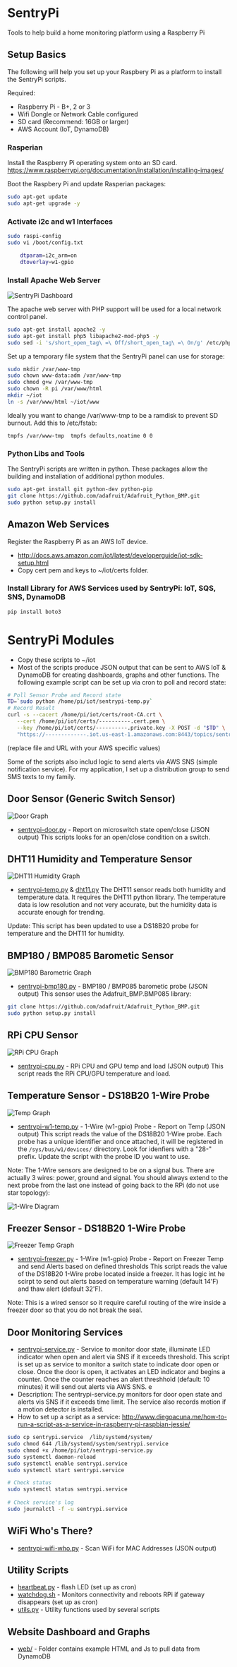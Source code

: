 # SentryPi
Tools to help build a home monitoring platform using a Raspberry Pi

## Setup Basics

The following will help you set up your Raspbery Pi as a platform to install the SentryPi scripts.

Required: 
* Raspberry Pi - B+, 2 or 3
* Wifi Dongle or Network Cable configured 
* SD card (Recommend: 16GB or larger)
* AWS Account (IoT, DynamoDB)

### Rasperian 
Install the Raspberry Pi operating system onto an SD card.  
https://www.raspberrypi.org/documentation/installation/installing-images/

Boot the Raspbery Pi and update Rasperian packages:
```bash
sudo apt-get update
sudo apt-get upgrade -y
````

### Activate i2c and w1 Interfaces
```bash
sudo raspi-config
sudo vi /boot/config.txt

	dtparam=i2c_arm=on
	dtoverlay=w1-gpio
```
### Install Apache Web Server
![SentryPi Dashboard](/images/example-dashboard.png)

The apache web server with PHP support will be used for a local network control panel.

```bash
sudo apt-get install apache2 -y
sudo apt-get install php5 libapache2-mod-php5 -y
sudo sed -i 's/short_open_tag\ =\ Off/short_open_tag\ =\ On/g' /etc/php5/apache2/php.ini
```
Set up a temporary file system that the SentryPi panel can use for storage:
```bash
sudo mkdir /var/www-tmp
sudo chown www-data:adm /var/www-tmp
sudo chmod g+w /var/www-tmp
sudo chown -R pi /var/www/html
mkdir ~/iot
ln -s /var/www/html ~/iot/www
```
Ideally you want to change /var/www-tmp to be a ramdisk to prevent SD burnout. Add this to /etc/fstab:

`tmpfs /var/www-tmp  tmpfs defaults,noatime 0 0`

### Python Libs and Tools
The SentryPi scripts are written in python.  These packages allow the building and installation of additional python modules.
```bash
sudo apt-get install git python-dev python-pip
git clone https://github.com/adafruit/Adafruit_Python_BMP.git
sudo python setup.py install
```

## Amazon Web Services 
Register the Raspberry Pi as an AWS IoT device.
* http://docs.aws.amazon.com/iot/latest/developerguide/iot-sdk-setup.html
* Copy cert pem and keys to ~/iot/certs folder.

### Install Library for AWS Services used by SentryPi: IoT, SQS, SNS, DynamoDB
```python
pip install boto3
```

#  SentryPi Modules
* Copy these scripts to ~/iot
* Most of the scripts produce JSON output that can be sent to AWS IoT & DynamoDB for creating dashboards, graphs and other functions.  The following example script can be set up via cron to poll and record state:
```bash
# Poll Sensor Probe and Record state
TD=`sudo python /home/pi/iot/sentrypi-temp.py`
# Record Result 
curl -s --cacert /home/pi/iot/certs/root-CA.crt \
   --cert /home/pi/iot/certs/----------.cert.pem \
   --key /home/pi/iot/certs/----------.private.key -X POST -d "$TD" \
   "https://-------------.iot.us-east-1.amazonaws.com:8443/topics/sentryPi/sensor?qos=1" > /dev/null
```
(replace file and URL with your AWS specific values)

Some of the scripts also includ logic to send alerts via AWS SNS (simple notification service).  For my application, I set up a distribution group to send SMS texts to my family.

## Door Sensor (Generic Switch Sensor)
![Door Graph](/images/example-doorgraph.png)
* [sentrypi-door.py](sentrypi-door.py) - Report on microswitch state open/close (JSON output)
This scripts looks for an open/close condition on a switch. 

## DHT11 Humidity and Temperature Sensor 
![DHT11 Humidity Graph](/images/example-humidity.png)
* [sentrypi-temp.py](sentrypi-temp.py) & [dht11.py](dht11.py)
The DHT11 sensor reads both humidity and temperature data.  It requires the DHT11 python library.  The temperature data is low resolution and not very accurate, but the humidity data is accurate enough for trending. 

Update: This script has been updated to use a DS18B20 probe for temperature and the DHT11 for humidity.

## BMP180 / BMP085 Barometic Sensor 
![BMP180 Barometric Graph](/images/example-barometric.png)
* [sentrypi-bmp180.py](sentrypi-bmp180.py) - BMP180 / BMP085 barometic probe (JSON output)
This sensor uses the Adafruit_BMP.BMP085 library:
```bash
git clone https://github.com/adafruit/Adafruit_Python_BMP.git
sudo python setup.py install
```

## RPi CPU Sensor
![RPi CPU Graph](/images/example-cpu.png)
* [sentrypi-cpu.py](sentrypi-cpu.py) - RPi CPU and GPU temp and load (JSON output)
This script reads the RPi CPU/GPU temperature and load.  

## Temperature Sensor - DS18B20 1-Wire Probe
![Temp Graph](/images/example-outsidetemp.png)
* [sentrypi-w1-temp.py](sentrypi-w1-temp.py) - 1-Wire (w1-gpio) Probe - Report on Temp (JSON output) 
This script reads the value of the DS18B20 1-Wire probe.  Each probe has a unique identifier and once attached, it will be registered in the `/sys/bus/w1/devices/` directory.  Look for idenfiers with a "28-" prefix.  Update the script with the probe ID you want to use.

Note: The 1-Wire sensors are designed to be on a signal bus.  There are actually 3 wires: power, ground and signal.  You should always extend to the next probe from the last one instead of going back to the RPi (do not use star topology):

![1-Wire Diagram](/images/1-wire.png)

## Freezer Sensor - DS18B20 1-Wire Probe
![Freezer Temp Graph](/images/example-freezer.png)
* [sentrypi-freezer.py](sentrypi-freezer.py) - 1-Wire (w1-gpio) Probe - Report on Freezer Temp and send Alerts based on defined thresholds
This script reads the value of the DS18B20 1-Wire probe located inside a freezer. It has logic int he scirpt to send out alerts based on temperature warning (default 14'F) and thaw alert (default 32'F).  

Note: This is a wired sensor so it require careful routing of the wire inside a freezer door so that you do not break the seal.

## Door Monitoring Services
* [sentrypi-service.py](sentrypi-service.py) - Service to monitor door state, illuminate LED indicator when open and alert via SNS if it exceeds threshold.
This script is set up as service to monitor a switch state to indicate door open or close. Once the door is open, it activates an LED indicator and begins a counter.  Once the counter reaches an alert threshhold (default: 10 minutes) it will send out alerts via AWS SNS.
e
* Description: The sentrypi-service.py monitors for door open state and alerts vis SNS if it exceeds time limit.  The service also records motion if a motion detector is installed.
* How to set up a script as a service: http://www.diegoacuna.me/how-to-run-a-script-as-a-service-in-raspberry-pi-raspbian-jessie/

```bash
sudo cp sentrypi.service  /lib/systemd/system/
sudo chmod 644 /lib/systemd/system/sentrypi.service
sudo chmod +x /home/pi/iot/sentrypi-service.py
sudo systemctl daemon-reload
sudo systemctl enable sentrypi.service
sudo systemctl start sentrypi.service

# Check status
sudo systemctl status sentrypi.service
 
# Check service's log
sudo journalctl -f -u sentrypi.service
```

## WiFi Who's There?
* [sentrypi-wifi-who.py](sentrypi-wifi-who.py) - Scan WiFi for MAC Addresses (JSON output)

## Utility Scripts
* [heartbeat.py](heartbeat.py) - flash LED (set up as cron)
* [watchdog.sh](watchdog.sh) - Monitors connectivity and reboots RPi if gateway disappears (set up as cron)
* [utils.py](utils.py) - Utility functions used by several scripts

## Website Dashboard and Graphs
* [web/](web/) - Folder contains example HTML and Js to pull data from DynamoDB

